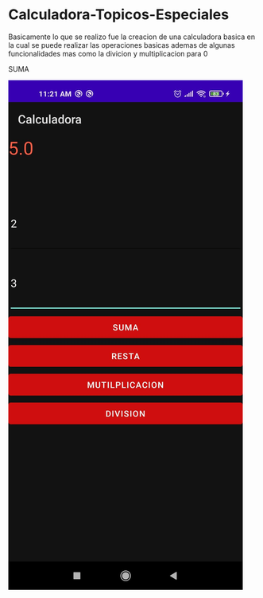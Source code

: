 # Calculadora-Topicos-Especiales
Basicamente lo que se realizo fue la creacion de una calculadora basica 
en la cual se puede realizar las operaciones basicas ademas de algunas funcionalidades mas 
como la divicion y multiplicacion para 0

SUMA

![imagen](https://github.com/JeffersonCaiza/Calculadora-Topicos-Especiales/blob/master/1.png?raw=true)
